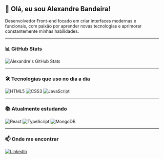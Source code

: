## 👋 Olá, eu sou Alexandre Bandeira!

Desenvolvedor Front-end focado em criar interfaces modernas e funcionais, com paixão por aprender novas tecnologias e aprimorar constantemente minhas habilidades.

---

### 📊 GitHub Stats

![Alexandre's GitHub Stats](https://github-readme-stats.vercel.app/api?username=xandebnd&count_private=true&show_icons=true&theme=dark)

---

### 🛠 Tecnologias que uso no dia a dia

![HTML5](https://img.shields.io/badge/HTML5-E34F26?style=for-the-badge&logo=html5&logoColor=white)
![CSS3](https://img.shields.io/badge/CSS3-1572B6?style=for-the-badge&logo=css3&logoColor=white)
![JavaScript](https://img.shields.io/badge/JavaScript-F7DF1E?style=for-the-badge&logo=javascript&logoColor=black)

---

### 📚 Atualmente estudando

![React](https://img.shields.io/badge/React-61DAFB?style=for-the-badge&logo=react&logoColor=black)
![TypeScript](https://img.shields.io/badge/TypeScript-3178C6?style=for-the-badge&logo=typescript&logoColor=white)
![MongoDB](https://img.shields.io/badge/MongoDB-47A248?style=for-the-badge&logo=mongodb&logoColor=white)

---

### 📫 Onde me encontrar

[![LinkedIn](https://img.shields.io/badge/LinkedIn-0077B5?style=for-the-badge&logo=linkedin&logoColor=white)](https://www.linkedin.com/in/xandebnd/)
